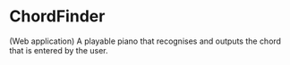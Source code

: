 # ChordFinder
(Web application) A playable piano that recognises and outputs the chord that is entered by the user.
